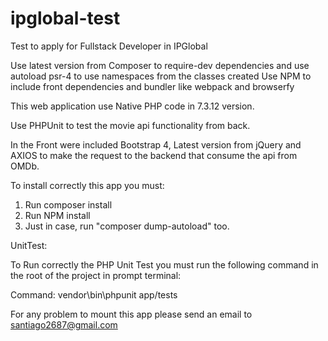 # ipglobal-test
Test to apply for Fullstack Developer in IPGlobal

Use latest version from Composer to require-dev dependencies and use autoload psr-4 to use namespaces from the classes created
Use NPM to include front dependencies and bundler like webpack and browserfy

This web application use Native PHP code in 7.3.12 version.

Use PHPUnit to test the movie api functionality from back.

In the Front were included Bootstrap 4, Latest version from jQuery and AXIOS to make the request to the backend that consume the api from OMDb.

To install correctly this app you must:

1) Run composer install
2) Run NPM install
3) Just in case, run "composer dump-autoload" too.

UnitTest:

To Run correctly the PHP Unit Test you must run the following command in the root of the project in prompt terminal:

Command: vendor\bin\phpunit app/tests

For any problem to mount this app please send an email to santiago2687@gmail.com
